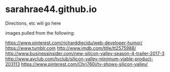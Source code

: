 # sarahrae44.github.io

Directions, etc will go here

images pulled from the following:

https://www.pinterest.com/richarddiecidu/web-developer-humor/
https://www.tumblr.com
http://www.imdb.com/title/tt2575988/
http://www.businessinsider.com/new-silicon-valley-season-4-trailer-2017-3
http://www.avclub.com/tvclub/silicon-valley-minimum-viable-product-203113
https://www.pinterest.com/Chri760i/tv-shows-silicon-valley/


